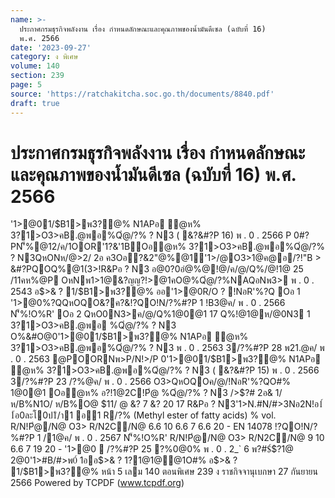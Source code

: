 ```yaml
---
name: >-
  ประกาศกรมธุรกิจพลังงาน เรื่อง กำหนดลักษณะและคุณภาพของน้ำมันดีเซล (ฉบับที่ 16) 
  พ.ศ. 2566
date: '2023-09-27'
category: ง พิเศษ
volume: 140
section: 239
page: 5
source: 'https://ratchakitcha.soc.go.th/documents/8840.pdf'
draft: true
---
```


# ประกาศกรมธุรกิจพลังงาน เรื่อง กำหนดลักษณะและคุณภาพของน้ำมันดีเซล (ฉบับที่ 16)  พ.ศ. 2566

'1>@01/$B1>พ3?@% N1APอ ํ@ห% 3?1>O3>คB.@พอ%Qํ@/?% ? N3 ( &?&#?P 16) พ . 0 . 2566 P 0#?PN'็%@12/ค/1OOR'1?&'1BOอํ@ห% 3?1>O3>คB.@พอ%Qํ@/?% ? N3QหONห/@>2/ 2อ ค3Oอ?&2"@%@1์'1>/@O3>1@ค@อ/?!"B > &#?PQOQ%@1(3>!R&Pอ ? N3 อ@0?0อํ@%@!@/ค/@/Q%/@!1@ 25 /11คห%@P OหNพ1>1@&?ญญ?!>@1คO@%Qํ@/?%NAQอNพ3> พ . 0 . 2543 อ$>& ? 1/$B1>พ3?@% ออ'1>@0R/O ? !NอR'%?Q Oอ 1 '1>@0%?QQหOQO&?ค?&!?QO!N/?%#?P 1 !B3@ค/ พ . 0 . 2566 N'็%!O%R' Oอ 2 QหO0N3>ค/@/Q%1@0@1 17 Q%!@1@ห/@0N3 1 3?1>O3>คB.@พอ %Qํ@/?% ? N3 O%&#O@0'1>@01/$B1>พ3?@% N1APอ ํ@ห% 3?1>O3>คB.@พอ%Qํ@/?% ? N3 พ . 0 . 2563 3/?%#?P 28 พ21.@ค/ พ . 0 . 2563 @POORNพ>P/N!>/P 0'1>@01/$B1>พ3?@% N1APอ ํ@ห% 3?1>O3>คB.@พอ%Qํ@/?% ? N3 ( &?&#?P 15) พ . 0 . 2566 3/?%#?P 23 /?%@ค/ พ . 0 . 2566 O3>QหOQOค/@/!NอR'%?QO#% 1@0@1 Oอํ@ห% อ?!1@2C!Pํ@ %Qํ@/?% ? N3 />$?# 2อ& 1/ ห/B%N1O/ ห/B%O@ $11/ @ &? 7 &? 20 17 R&Pอ ? N3'1>N.#N/#>3Nอ2N!อ1์ 1้อ0ละโ0ป1ิ/า1 อ1 R/?% (Methyl ester of fatty acids) % vol. R/N!Pํ@/N@ O3> R/N2C/N@ 6.6 10 6.6 7 6.6 20 - EN 14078 !?QO!N/?%#?P 1 /1@ค/ พ . 0 . 2567 N'็%!O%R' R/N!Pํ@/N@ O3> R/N2C/N@ 9 10 6.6 7 19 20 - '1>@0  /?%#?P 25 ?%0@0% พ . 0 . 2_` 6 พ?#$์$?1@ 2@0'1>#B/#>พ0์ 1ออ$>& ? 1?1@1@@1O#% อ$>& ? 1/$B1>พ3?@% หน้า 5 เลม 140 ตอนพิเศษ 239 ง ราชกิจจานุเบกษา 27 กันยายน 2566 Powered by TCPDF (www.tcpdf.org)

